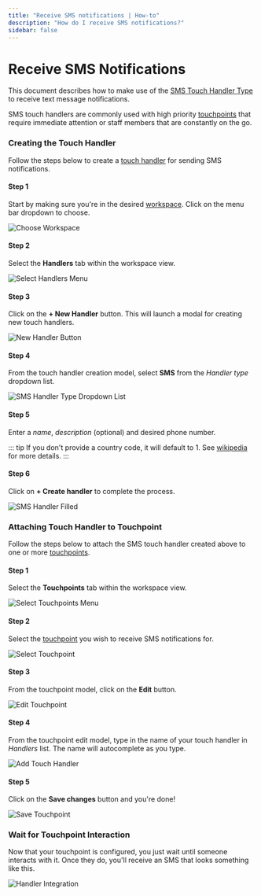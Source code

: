 ```yaml
---
title: "Receive SMS notifications | How-to"
description: "How do I receive SMS notifications?"
sidebar: false
---
```


# Receive SMS Notifications

This document describes how to make use of the [SMS Touch Handler Type](/reference/touch-handler-types/sms/) to receive text message notifications.

SMS touch handlers are commonly used with high priority [touchpoints](/reference/touchpoints/) that require immediate attention or staff members that are constantly on the go.

### Creating the Touch Handler

Follow the steps below to create a [touch handler](/reference/touch-handlers/) for sending SMS notifications.

#### Step 1

Start by making sure you're in the desired [workspace](/reference/workspaces/). Click on the menu bar dropdown to choose.

![Choose Workspace](/images/navigation/choose-workspace-dropdown.png)

#### Step 2

Select the **Handlers** tab within the workspace view.

![Select Handlers Menu](/images/navigation/select-handlers-menu.png)

#### Step 3

Click on the **+ New Handler** button. This will launch a modal for creating new touch handlers.

![New Handler Button](/images/buttons/new-handler.png)

#### Step 4

From the touch handler creation model, select **SMS** from the _Handler type_ dropdown list.

![SMS Handler Type Dropdown List](/images/modals/office-create-handler-sms.png)

#### Step 5

Enter a _name_, _description_ (optional) and desired phone number.

::: tip
If you don't provide a country code, it will default to 1. See [wikipedia](https://en.wikipedia.org/wiki/List_of_country_calling_codes) for more details.
:::

#### Step 6

Click on **+ Create handler** to complete the process.

![SMS Handler Filled](/images/modals/office-create-handler-sms-filled.png)

### Attaching Touch Handler to Touchpoint

Follow the steps below to attach the SMS touch handler created above to one or more [touchpoints](/reference/touchpoints/).

#### Step 1

Select the **Touchpoints** tab within the workspace view.

![Select Touchpoints Menu](/images/navigation/select-touchpoints-menu.png)

#### Step 2

Select the [touchpoint](/reference/touchpoints/) you wish to receive SMS notifications for.

![Select Touchpoint](/images/tree/personal-office-select-touchpoint.png)

#### Step 3

From the touchpoint model, click on the **Edit** button.

![Edit Touchpoint](/images/modals/personal-office-coffee-machine-edit-touchpoint.png)

#### Step 4

From the touchpoint edit model, type in the name of your touch handler in _Handlers_ list. The name will autocomplete as you type.

![Add Touch Handler](/images/modals/personal-office-coffee-machine-edit-touchpoint-handlers-sms.png)

#### Step 5

Click on the **Save changes** button and you're done!

![Save Touchpoint](/images/modals/personal-office-coffee-machine-edit-touchpoint-handlers-sms-save.png)

### Wait for Touchpoint Interaction 

Now that your touchpoint is configured, you just wait until someone interacts with it. Once they do, you'll receive an SMS that looks something like this.

![Handler Integration](/images/handlers/personal-office-coffee-machine-sms.png)
